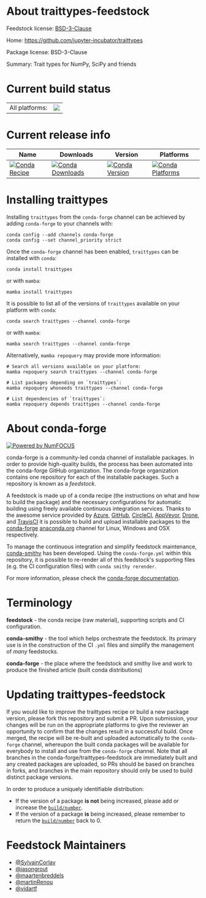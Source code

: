 About traittypes-feedstock
==========================

Feedstock license: [BSD-3-Clause](https://github.com/conda-forge/traittypes-feedstock/blob/main/LICENSE.txt)

Home: https://github.com/jupyter-incubator/traittypes

Package license: BSD-3-Clause

Summary: Trait types for NumPy, SciPy and friends

Current build status
====================


<table><tr><td>All platforms:</td>
    <td>
      <a href="https://dev.azure.com/conda-forge/feedstock-builds/_build/latest?definitionId=6042&branchName=main">
        <img src="https://dev.azure.com/conda-forge/feedstock-builds/_apis/build/status/traittypes-feedstock?branchName=main">
      </a>
    </td>
  </tr>
</table>

Current release info
====================

| Name | Downloads | Version | Platforms |
| --- | --- | --- | --- |
| [![Conda Recipe](https://img.shields.io/badge/recipe-traittypes-green.svg)](https://anaconda.org/conda-forge/traittypes) | [![Conda Downloads](https://img.shields.io/conda/dn/conda-forge/traittypes.svg)](https://anaconda.org/conda-forge/traittypes) | [![Conda Version](https://img.shields.io/conda/vn/conda-forge/traittypes.svg)](https://anaconda.org/conda-forge/traittypes) | [![Conda Platforms](https://img.shields.io/conda/pn/conda-forge/traittypes.svg)](https://anaconda.org/conda-forge/traittypes) |

Installing traittypes
=====================

Installing `traittypes` from the `conda-forge` channel can be achieved by adding `conda-forge` to your channels with:

```
conda config --add channels conda-forge
conda config --set channel_priority strict
```

Once the `conda-forge` channel has been enabled, `traittypes` can be installed with `conda`:

```
conda install traittypes
```

or with `mamba`:

```
mamba install traittypes
```

It is possible to list all of the versions of `traittypes` available on your platform with `conda`:

```
conda search traittypes --channel conda-forge
```

or with `mamba`:

```
mamba search traittypes --channel conda-forge
```

Alternatively, `mamba repoquery` may provide more information:

```
# Search all versions available on your platform:
mamba repoquery search traittypes --channel conda-forge

# List packages depending on `traittypes`:
mamba repoquery whoneeds traittypes --channel conda-forge

# List dependencies of `traittypes`:
mamba repoquery depends traittypes --channel conda-forge
```


About conda-forge
=================

[![Powered by
NumFOCUS](https://img.shields.io/badge/powered%20by-NumFOCUS-orange.svg?style=flat&colorA=E1523D&colorB=007D8A)](https://numfocus.org)

conda-forge is a community-led conda channel of installable packages.
In order to provide high-quality builds, the process has been automated into the
conda-forge GitHub organization. The conda-forge organization contains one repository
for each of the installable packages. Such a repository is known as a *feedstock*.

A feedstock is made up of a conda recipe (the instructions on what and how to build
the package) and the necessary configurations for automatic building using freely
available continuous integration services. Thanks to the awesome service provided by
[Azure](https://azure.microsoft.com/en-us/services/devops/), [GitHub](https://github.com/),
[CircleCI](https://circleci.com/), [AppVeyor](https://www.appveyor.com/),
[Drone](https://cloud.drone.io/welcome), and [TravisCI](https://travis-ci.com/)
it is possible to build and upload installable packages to the
[conda-forge](https://anaconda.org/conda-forge) [anaconda.org](https://anaconda.org/)
channel for Linux, Windows and OSX respectively.

To manage the continuous integration and simplify feedstock maintenance,
[conda-smithy](https://github.com/conda-forge/conda-smithy) has been developed.
Using the ``conda-forge.yml`` within this repository, it is possible to re-render all of
this feedstock's supporting files (e.g. the CI configuration files) with ``conda smithy rerender``.

For more information, please check the [conda-forge documentation](https://conda-forge.org/docs/).

Terminology
===========

**feedstock** - the conda recipe (raw material), supporting scripts and CI configuration.

**conda-smithy** - the tool which helps orchestrate the feedstock.
                   Its primary use is in the construction of the CI ``.yml`` files
                   and simplify the management of *many* feedstocks.

**conda-forge** - the place where the feedstock and smithy live and work to
                  produce the finished article (built conda distributions)


Updating traittypes-feedstock
=============================

If you would like to improve the traittypes recipe or build a new
package version, please fork this repository and submit a PR. Upon submission,
your changes will be run on the appropriate platforms to give the reviewer an
opportunity to confirm that the changes result in a successful build. Once
merged, the recipe will be re-built and uploaded automatically to the
`conda-forge` channel, whereupon the built conda packages will be available for
everybody to install and use from the `conda-forge` channel.
Note that all branches in the conda-forge/traittypes-feedstock are
immediately built and any created packages are uploaded, so PRs should be based
on branches in forks, and branches in the main repository should only be used to
build distinct package versions.

In order to produce a uniquely identifiable distribution:
 * If the version of a package **is not** being increased, please add or increase
   the [``build/number``](https://docs.conda.io/projects/conda-build/en/latest/resources/define-metadata.html#build-number-and-string).
 * If the version of a package **is** being increased, please remember to return
   the [``build/number``](https://docs.conda.io/projects/conda-build/en/latest/resources/define-metadata.html#build-number-and-string)
   back to 0.

Feedstock Maintainers
=====================

* [@SylvainCorlay](https://github.com/SylvainCorlay/)
* [@jasongrout](https://github.com/jasongrout/)
* [@maartenbreddels](https://github.com/maartenbreddels/)
* [@martinRenou](https://github.com/martinRenou/)
* [@vidartf](https://github.com/vidartf/)

